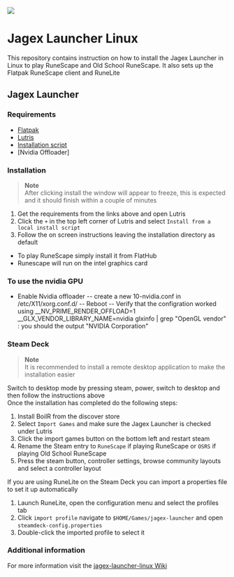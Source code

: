 ![](https://runescape.wiki/images/thumb/Jagex_Launcher_icon.png/128px-Jagex_Launcher_icon.png)
# Jagex Launcher Linux

This repository contains instruction on how to install the Jagex Launcher in Linux to play RuneScape and Old School RuneScape. It also sets up the Flatpak RuneScape client and RuneLite

## Jagex Launcher

### Requirements

* [Flatpak](https://www.flatpak.org/setup)<br>
* [Lutris](https://flathub.org/apps/net.lutris.Lutris)<br>
* [Installation script](https://github.com/TormStorm/jagex-launcher-linux/blob/main/resources/jagexlauncher.yml)<br>
* [Nvidia Offloader]

### Installation

> **Note**<br>
> After clicking install the window will appear to freeze, this is expected and it should finish within a couple of minutes<br>

1. Get the requirements from the links above and open Lutris<br>
2. Click the `+` in the top left corner of Lutris and select `Install from a local install script`<br>
3. Follow the on screen instructions leaving the installation directory as default<br>

- To play RuneScape simply install it from FlatHub<br>
- Runescape will run on the intel graphics card

### To use the nvidia GPU 
 - Enable Nvidia offloader
       -- create a new 10-nvidia.conf in /etc/X11/xorg.conf.d/
       -- Reboot
       -- Verify that the configration worked using __NV_PRIME_RENDER_OFFLOAD=1 __GLX_VENDOR_LIBRARY_NAME=nvidia glxinfo | grep "OpenGL vendor" : you should the output "NVIDIA Corporation" 
### Steam Deck

> **Note**<br>
> It is recommended to install a remote desktop application to make the installation easier<br>

Switch to desktop mode by pressing steam, power, switch to desktop and then follow the instructions above<br>
Once the installation has completed do the following steps:<br>

1. Install BoilR from the discover store<br>
2. Select `Import Games` and make sure the Jagex Launcher is checked under Lutris<br>
3. Click the import games button on the bottom left and restart steam<br>
4. Rename the Steam entry to `RuneScape` if playing RuneScape or `OSRS` if playing Old School RuneScape<br>
5. Press the steam button, controller settings, browse community layouts and select a controller layout<br>

If you are using RuneLite on the Steam Deck you can import a properties file to set it up automatically<br>

1. Launch RuneLite, open the configuration menu and select the profiles tab<br>
2. Click `import profile` navigate to `$HOME/Games/jagex-launcher` and open `steamdeck-config.properties`
3. Double-click the imported profile to select it

### Additional information

For more information visit the [jagex-launcher-linux Wiki](https://github.com/TormStorm/jagex-launcher-linux/wiki)<br>
